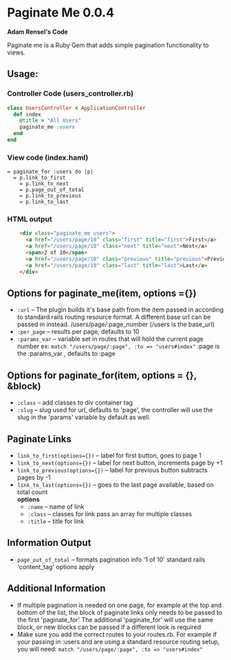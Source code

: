 # Paginate Me 0.0.4  

**Adam Rensel's Code**  

Paginate me is a Ruby Gem that adds simple pagination functionality to views.  

## Usage:
### Controller Code (users_controller.rb)

```ruby
class UsersController < ApplicationController
  def index
    @title = "All Users"
    paginate_me :users
  end
end
```  

### View code (index.haml)  
 
```haml
= paginate_for :users do |p|
  = p.link_to_first
	= p.link_to_next
	= p.page_out_of_total
	= p.link_to_previous
	= p.link_to_last
```
### HTML output

```html
    <div class="paginate_me users"> 
      <a href="/users/page/10" class="first" title="first">First</a>              
      <a href="/users/page/10" class="next" title="next">Next</a> 
      <span>2 of 10</span> 
      <a href="/users/page/10" class="previous" title="previous">Previous</a> 
      <a href="/users/page/10" class="last" title="last">Last</a> 
    </div>
```  
## Options for paginate_me(item, options ={})  
* `:url` – The plugin builds it's base path from the item passed in according to standard rails routing resource format. A different base url can be passed in instead. /users/page/:page_number (/users is the base_url)  
* `:per_page` – results per page, defaults to 10  
* `:params_var` – variable set in routes that will hold the current page number ex: ` match "/users/page/:page", :to => "users#index" ` :page is the :params_var , defaults to :page  


## Options for paginate_for(item, options = {}, &block)  
* `:class` – add classes to div container tag  
* `:slug` – slug used for url, defaults to 'page', the controller will use the slug in the 'params' variable by default as well.  


## Paginate Links  
* `link_to_first(options={})` – label for first button, goes to page 1  
* `link_to_next(options={})` – label for next button, increments page by +1  
* `link_to_previous(options={})` – label for previous button subtracts pages by -1  
* `link_to_last(options={})` – goes to the last page available, based on total count  
   **options**  
    * `:name` – name of link  
    * `:class` – classes for link pass an array for multiple classes  
    * `:title` – title for link  

## Information Output  
* `page_out_of_total` – formats pagination info '1 of 10' standard rails 'content_tag' options apply  

## Additional Information  
* If multiple pagination is needed on one page, for example at the top and bottom of the list, the block of paginate links only needs to be passed to the first 'paginate_for' The additional 'paginate_for' will use the same block, or new blocks can be passed if a different look is required  
* Make sure you add the correct routes to your routes.rb. For example if your passing in :users and are using a standard resource routing setup, you will need: ` match "/users/page/:page", :to => "users#index" `  

